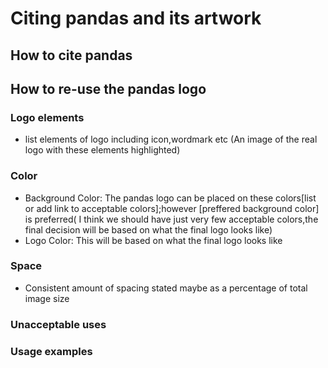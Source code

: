 # Citing pandas and its artwork

## How to cite pandas

## How to re-use the pandas logo

### Logo elements
- list elements of logo including icon,wordmark etc (An image of the real logo with these elements highlighted) 
### Color
- Background Color:
The pandas logo can be placed on these colors[list or add link to acceptable colors];however [preffered background color] is preferred( I think we should have just very few acceptable colors,the final decision will be based on what the final logo looks like)
- Logo Color:
This will be based on what the final logo looks like
### Space
- Consistent amount of spacing stated maybe as a percentage of total image size
### Unacceptable uses
### Usage examples


